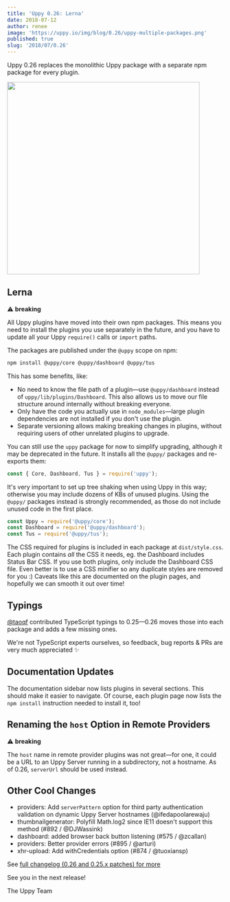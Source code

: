 ```yaml
---
title: 'Uppy 0.26: Lerna'
date: 2018-07-12
author: renee
image: 'https://uppy.io/img/blog/0.26/uppy-multiple-packages.png'
published: true
slug: '2018/07/0.26'
---
```


Uppy 0.26 replaces the monolithic Uppy package with a separate npm package for
every plugin.

<img width="448" src="/img/blog/0.26/uppy-multiple-packages.png" />

<!--truncate-->

## Lerna

⚠️ **breaking**

All Uppy plugins have moved into their own npm packages. This means you need to
install the plugins you use separately in the future, and you have to update all
your Uppy `require()` calls or `import` paths.

The packages are published under the `@uppy` scope on npm:

```bash
npm install @uppy/core @uppy/dashboard @uppy/tus
```

This has some benefits, like:

- No need to know the file path of a plugin—use `@uppy/dashboard` instead of
  `uppy/lib/plugins/Dashboard`. This also allows us to move our file structure
  around internally without breaking everyone.
- Only have the code you actually use in `node_modules`—large plugin
  dependencies are not installed if you don't use the plugin.
- Separate versioning allows making breaking changes in plugins, without
  requiring users of other unrelated plugins to upgrade.

You can still use the `uppy` package for now to simplify upgrading, although it
may be deprecated in the future. It installs all the `@uppy/` packages and
re-exports them:

```js
const { Core, Dashboard, Tus } = require('uppy');
```

It's very important to set up tree shaking when using Uppy in this way;
otherwise you may include dozens of KBs of unused plugins. Using the `@uppy/`
packages instead is strongly recommended, as those do not include unused code in
the first place.

```js
const Uppy = require('@uppy/core');
const Dashboard = require('@uppy/dashboard');
const Tus = require('@uppy/tus');
```

The CSS required for plugins is included in each package at `dist/style.css`.
Each plugin contains _all_ the CSS it needs, eg. the Dashboard includes Status
Bar CSS. If you use both plugins, only include the Dashboard CSS file. Even
better is to use a CSS minifier so any duplicate styles are removed for you :)
Caveats like this are documented on the plugin pages, and hopefully we can
smooth it out over time!

## Typings

[@taoqf](https://github.com/taoqf) contributed TypeScript typings to 0.25—0.26
moves those into each package and adds a few missing ones.

We're not TypeScript experts ourselves, so feedback, bug reports & PRs are very
much appreciated :sparkles:

## Documentation Updates

The documentation sidebar now lists plugins in several sections. This should
make it easier to navigate. Of course, each plugin page now lists the
`npm install` instruction needed to install it, too!

## Renaming the `host` Option in Remote Providers

⚠️ **breaking**

The `host` name in remote provider plugins was not great—for one, it could be a
URL to an Uppy Server running in a subdirectory, not a hostname. As of 0.26,
`serverUrl` should be used instead.

## Other Cool Changes

- providers: Add `serverPattern` option for third party authentication
  validation on dynamic Uppy Server hostnames (@ifedapoolarewaju)
- thumbnailgenerator: Polyfill Math.log2 since IE11 doesn't support this method
  (#892 / @DJWassink)
- dashboard: added browser back button listening (#575 / @zcallan)
- providers: Better provider errors (#895 / @arturi)
- xhr-upload: Add withCredentials option (#874 / @tuoxiansp)

See
[full changelog (0.26 and 0.25.x patches) for more](https://github.com/transloadit/uppy/blob/master/CHANGELOG.md#0260)

See you in the next release!

The Uppy Team

